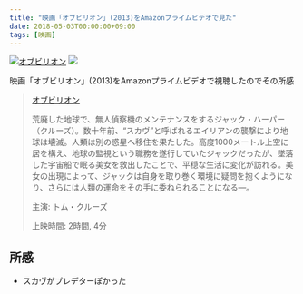 ```yaml
---
title: "映画「オブビリオン」(2013)をAmazonプライムビデオで見た"
date: 2018-05-03T00:00:00+09:00
tags: [映画]
---
```


[![オブビリオン](https://ws-fe.amazon-adsystem.com/widgets/q?_encoding=UTF8&MarketPlace=JP&ASIN=B00GMQ6IH0&ServiceVersion=20070822&ID=AsinImage&WS=1&Format=_SL600_&tag=tekiomomono-22)](https://www.amazon.co.jp/gp/product/B00GMQ6IH0/ref=as_li_tl?ie=UTF8&camp=247&creative=1211&creativeASIN=B00GMQ6IH0&linkCode=as2&tag=tekiomomono-22&linkId=4308ab9de88248ff25e5298b903bd736)
![](https://ir-jp.amazon-adsystem.com/e/ir?t=tekiomomono-22&l=am2&o=9&a=B00GMQ6IH0)

映画「オブビリオン」(2013)をAmazonプライムビデオで視聴したのでその所感

> [オブビリオン](https://www.amazon.co.jp/gp/product/B00GMQ6IH0/ref=as_li_tl?ie=UTF8&camp=247&creative=1211&creativeASIN=B00GMQ6IH0&linkCode=as2&tag=tekiomomono-22&linkId=4308ab9de88248ff25e5298b903bd736)
>
> 荒廃した地球で、無人偵察機のメンテナンスをするジャック・ハーパー（クルーズ）。数十年前、“スカヴ”と呼ばれるエイリアンの襲撃により地球は壊滅。人類は別の惑星へ移住を果たした。高度1000メートル上空に居を構え、地球の監視という職務を遂行していたジャックだったが、墜落した宇宙船で眠る美女を救出したことで、平穏な生活に変化が訪れる。美女の出現によって、ジャックは自身を取り巻く環境に疑問を抱くようになり、さらには人類の運命をその手に委ねられることになる―。
>
> 主演: トム・クルーズ
>
> 上映時間: 2時間, 4分

## 所感
* スカヴがプレデターぽかった
